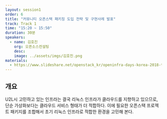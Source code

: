 ```yaml
---
layout: session1
order: 6
title: "커뮤니티 오픈스택 패키징 도입 전략 및 구현사례 발표"
track: Track 1
time: "15:20 ~ 15:50"
duration: 30분
speakers:
  - name: 김호진
    org: 오픈소스컨설팅
    desc: 
    image: ../assets/imgs/김호진.png
materials:
  - https://www.slideshare.net/openstack_kr/openinfra-days-korea-2018-track-1
---
```


## 개요

U2L시 고민하고 있는 인프라는 결국 리눅스 인프라가 클라우드를 지향하고 있으므로, 단순 가상화보다는 클라우드 서비스 형태가 더 적합하다.
이에 필요한 오픈스택 프로젝트 패키지를 조합해서 초기 리눅스 인프라로 적합한 환경을 고민해 본다.
